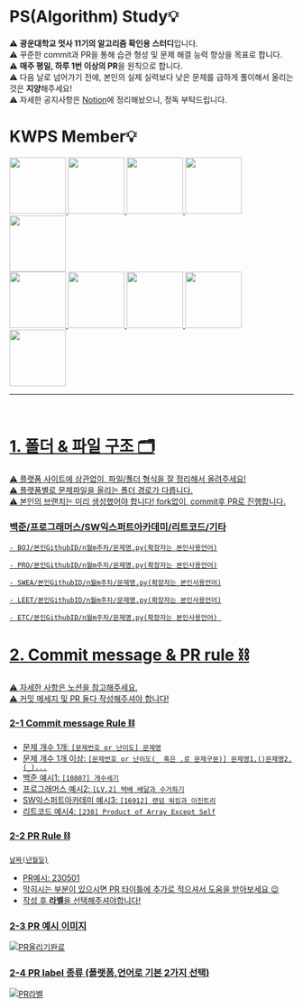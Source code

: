 # PS(Algorithm) Study💡
⚠️ **광운대학교 멋사 11기의 알고리즘 확인용 스터디**입니다.<br>
⚠️ 꾸준한 commit과 PR을 통해 습관 형성 및 문제 해결 능력 향상을 목표로 합니다.<br>
⚠️ **매주 평일, 하루 1번 이상의 PR**을 원칙으로 합니다.<br>
⚠️ 다음 날로 넘어가기 전에, 본인의 실제 실력보다 낮은 문제를 급하게 풀이해서 올리는 것은 **지양**해주세요! <br>
⚠️ 자세한 공지사항은 [Notion](https://kw-likelion11.notion.site/PS-study-3f16e5a9bc1a4aaf95313e089cff98f7)에 정리해놨으니, 정독 부탁드립니다.<br>

# KWPS Member💡  
<a href="https://github.com/Chaerim0626">
  <img src="https://github.com/Chaerim0626.png" width="100">
<a href="https://github.com/offbeat24">
  <img src="https://github.com/offbeat24.png" width="100">
<a href="https://github.com/chs98412">
  <img src="https://github.com/chs98412.png" width="100">
<a href="https://github.com/linavell">
  <img src="https://github.com/linavell.png" width="100">
<a href="https://github.com/chysis">
  <img src="https://github.com/chysis.png" width="100"> <br>
<a href="https://github.com/hyoribogo">
  <img src="https://github.com/hyoribogo.png" width="100">
<a href="https://github.com/kimjaeyoonn">
  <img src="https://github.com/kimjaeyoonn.png" width="100">
<a href="https://github.com/s2hoon">
  <img src="https://github.com/s2hoon.png" width="100">
<a href="https://github.com/ksweeni">
  <img src="https://github.com/ksweeni.png" width="100">
<a href="https://github.com/ImNuam">
  <img src="https://github.com/ImNuam.png" width="100">

<hr>
<br>
  
# 1. 폴더 & 파일 구조 🗂️
⚠️ 플랫폼 사이트에 상관없이, 파일/폴더 형식을 잘 정리해서 올려주세요!<br>
⚠️ 플랫폼별로 문제파일을 올리는 폴더 경로가 다릅니다.<br>
⚠️ 본인의 브랜치는 미리 생성했어야 합니다! fork없이, commit후 PR로 진행합니다.
### 백준/프로그래머스/SW익스퍼트아카데미/리트코드/기타
``` 
- BOJ/본인GithubID/n월m주차/문제명.py(확장자는 본인사용언어)

- PRO/본인GithubID/n월m주차/문제명.py(확장자는 본인사용언어)

- SWEA/본인GithubID/n월m주차/문제명.py(확장자는 본인사용언어)

- LEET/본인GithubID/n월m주차/문제명.py(확장자는 본인사용언어)

- ETC/본인GithubID/n월m주차/문제명.py(확장자는 본인사용언어) 
```

# 2. Commit message & PR rule ⛓️
⚠️ 자세한 사항은 노션을 참고해주세요.<br>
⚠️ 커밋 메세지 및 PR 둘다 작성해주셔야 합니다!

### 2-1 Commit message Rule ⛓️
- 문제 개수 1개: ``` [문제번호 or 난이도] 문제명 ```
- 문제 개수 1개 이상: ```[문제번호 or 난이도(_ 혹은 ,로 문제구분)] 문제명1,()문제명2,(_)...```
- 백준 예시1: ```[10807] 개수세기```
- 프로그래머스 예시2: ```[LV.2] 택배 배달과 수거하기```
- SW익스퍼트아카데미 예시3: ```[16912] 랜덤 워킹과 이진트리```
- 리트코드 예시4: ```[238] Product of Array Except Self```

### 2-2 PR Rule ⛓️
``` 날짜(년월일) ```
- PR예시: 230501
- 막히시는 부분이 있으시면 PR 타이틀에 추가로 적으셔서 도움을 받아보세요 😉
- 작성 후 **라벨**을 선택해주셔야합니다!

### 2-3 PR 예시 이미지
![PR올리기완료](https://velog.velcdn.com/images/dasapcr/post/8ab7882f-6f41-4fb2-943f-760755334d9a/image.PNG)
### 2-4 PR label 종류 (플랫폼,언어로 기본 2가지 선택)
![PR라벨](https://velog.velcdn.com/images/dasapcr/post/88d391e4-5288-46c3-a667-4a794d4427de/image.png)


